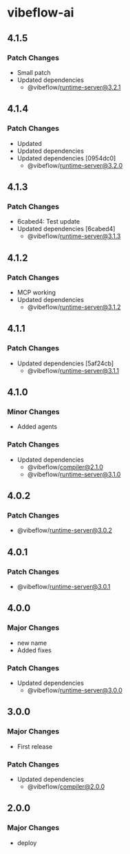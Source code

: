 # vibeflow-ai

## 4.1.5

### Patch Changes

- Small patch
- Updated dependencies
  - @vibeflow/runtime-server@3.2.1

## 4.1.4

### Patch Changes

- Updated
- Updated dependencies
- Updated dependencies [0954dc0]
  - @vibeflow/runtime-server@3.2.0

## 4.1.3

### Patch Changes

- 6cabed4: Test update
- Updated dependencies [6cabed4]
  - @vibeflow/runtime-server@3.1.3

## 4.1.2

### Patch Changes

- MCP working
- Updated dependencies
  - @vibeflow/runtime-server@3.1.2

## 4.1.1

### Patch Changes

- Updated dependencies [5af24cb]
  - @vibeflow/runtime-server@3.1.1

## 4.1.0

### Minor Changes

- Added agents

### Patch Changes

- Updated dependencies
  - @vibeflow/compiler@2.1.0
  - @vibeflow/runtime-server@3.1.0

## 4.0.2

### Patch Changes

- @vibeflow/runtime-server@3.0.2

## 4.0.1

### Patch Changes

- @vibeflow/runtime-server@3.0.1

## 4.0.0

### Major Changes

- new name
- Added fixes

### Patch Changes

- Updated dependencies
  - @vibeflow/runtime-server@3.0.0

## 3.0.0

### Major Changes

- First release

### Patch Changes

- Updated dependencies
  - @vibeflow/compiler@2.0.0

## 2.0.0

### Major Changes

- deploy
